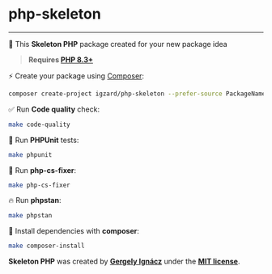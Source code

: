 # php-skeleton

------
🎉 This **Skeleton PHP** package created for your new package idea

> **Requires [PHP 8.3+](https://php.net/releases/)**

⚡️ Create your package using [Composer](https://getcomposer.org):

```bash
composer create-project igzard/php-skeleton --prefer-source PackageName
```

✅ Run **Code quality** check:
```bash
make code-quality
```

👷 Run **PHPUnit** tests:
```bash
make phpunit
```

🎨 Run **php-cs-fixer**:
```bash
make php-cs-fixer
```

🔥 Run **phpstan**:
```bash
make phpstan
```

🚀 Install dependencies with **composer**:
```bash
make composer-install
```

**Skeleton PHP** was created by **[Gergely Ignácz](https://x.com/igz4rd)** under the **[MIT license](https://opensource.org/licenses/MIT)**.